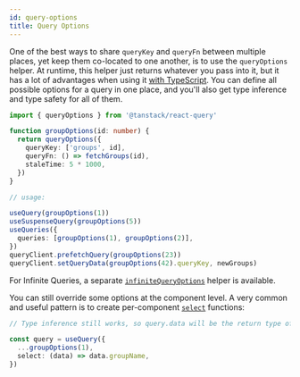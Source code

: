 ```yaml
---
id: query-options
title: Query Options
---
```


One of the best ways to share `queryKey` and `queryFn` between multiple places, yet keep them co-located to one another, is to use the `queryOptions` helper. At runtime, this helper just returns whatever you pass into it, but it has a lot of advantages when using it [with TypeScript](../typescript#typing-query-options). You can define all possible options for a query in one place, and you'll also get type inference and type safety for all of them.

[//]: # 'Example1'

```ts
import { queryOptions } from '@tanstack/react-query'

function groupOptions(id: number) {
  return queryOptions({
    queryKey: ['groups', id],
    queryFn: () => fetchGroups(id),
    staleTime: 5 * 1000,
  })
}

// usage:

useQuery(groupOptions(1))
useSuspenseQuery(groupOptions(5))
useQueries({
  queries: [groupOptions(1), groupOptions(2)],
})
queryClient.prefetchQuery(groupOptions(23))
queryClient.setQueryData(groupOptions(42).queryKey, newGroups)
```

[//]: # 'Example1'

For Infinite Queries, a separate [`infiniteQueryOptions`](../reference/infiniteQueryOptions.md) helper is available.

You can still override some options at the component level. A very common and useful pattern is to create per-component [`select`](../guides/render-optimizations.md#select) functions:

[//]: # 'Example2'

```ts
// Type inference still works, so query.data will be the return type of select instead of queryFn

const query = useQuery({
  ...groupOptions(1),
  select: (data) => data.groupName,
})
```

[//]: # 'Example2'
